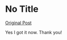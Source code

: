 # No Title

[Original Post](https://discourse.onlinedegree.iitm.ac.in/t/165959/226)

<p>Yes I got it now. Thank you!</p>
